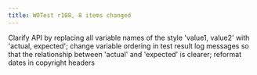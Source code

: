 ```yaml
---
title: WOTest r108, 8 items changed
---
```


Clarify API by replacing all variable names of the style 'value1, value2' with 'actual, expected'; change variable ordering in test result log messages so that the relationship between 'actual' and 'expected' is clearer; reformat dates in copyright headers

